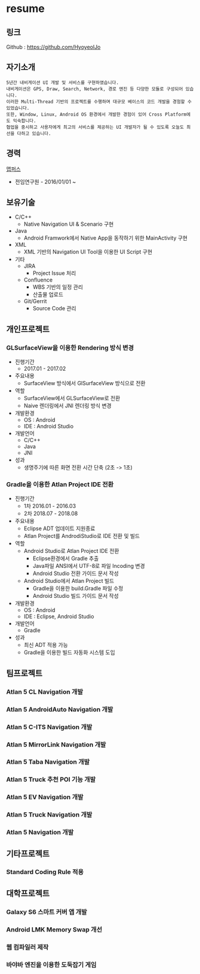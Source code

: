 # resume

## 링크

Github : https://github.com/HyoyeolJo

## 자기소개
    5년간 내비게이션 UI 개발 및 서비스를 구현하였습니다.
    내비게이션은 GPS, Draw, Search, Network, 경로 엔진 등 다양한 모듈로 구성되어 있습니다.
    이러한 Multi-Thread 기반의 프로젝트를 수행하며 대규모 베이스의 코드 개발을 경험할 수 있었습니다. 
    또한, Window, Linux, Android OS 환경에서 개발한 경험이 있어 Cross Platform에도 익숙합니다.
    협업을 중시하고 사용자에게 최고의 서비스를 제공하는 UI 개발자가 될 수 있도록 오늘도 최선을 다하고 있습니다.

## 경력

[맵퍼스](http://www.mappers.kr)
- 전임연구원 - 2016/01/01 ~ 

## 보유기술
+ C/C++
  + Native Navigation UI & Scenario 구현
+ Java
  + Android Framwork에서 Native App을 동작하기 위한 MainActivity 구현
+ XML
  + XML 기반의 Navigation UI Tool을 이용한 UI Script 구현
+ 기타
  + JIRA
    + Project Issue 처리
  + Confluence
    + WBS 기반의 일정 관리
    + 산출물 업로드
  + Git/Gerrit
    + Source Code 관리

## 개인프로젝트
### GLSurfaceView을 이용한 Rendering 방식 변경
+ 진행기간
  + 2017.01 - 2017.02
+ 주요내용
  + SurfaceView 방식에서 GlSurfaceView 방식으로 전환
+ 역할
  + SurfaceView에서 GLSurfaceView로 전환
  + Naive 렌더링에서 JNI 렌더링 방식 변경
+ 개발환경
  + OS : Android
  + IDE : Android Studio
+ 개발언어
  + C/C++
  + Java
  + JNI
+ 성과
  + 생명주기에 따른 화면 전환 시간 단축 (2초 -> 1초)
### Gradle을 이용한 Atlan Project IDE 전환
+ 진행기간
  + 1차 2016.01 - 2016.03
  + 2차 2018.07 - 2018.08
+ 주요내용
  + Eclipse ADT 업데이트 지원종료
  + Atlan Project를 AndrodiStudio로 IDE 전환 및 빌드
+ 역할
  + Android Studio로 Atlan Project IDE 전환
    + Eclipse환경에서 Gradle 추출
    + Java파일 ANSI에서 UTF-8로 파일 Incoding 변경
    + Android Studio 전환 가이드 문서 작성
  + Android Studio에서 Atlan Project 빌드
    + Gradle을 이용한 build.Gradle 파일 수정
    + Android Studio 빌드 가이드 문서 작성
+ 개발환경
  + OS : Android
  + IDE : Eclipse, Android Studio
+ 개발언어
  + Gradle
+ 성과
  + 최신 ADT 적용 가능
  + Gradle을 이용한 빌드 자동화 시스템 도입
## 팀프로젝트
  ### Atlan 5 CL Navigation 개발
  ### Atlan 5 AndroidAuto Navigation 개발
  ### Atlan 5 C-ITS Navigation 개발
  ### Atlan 5 MirrorLink Navigation 개발
  ### Atlan 5 Taba Navigation 개발
  ### Atlan 5 Truck 추천 POI 기능 개발
  ### Atlan 5 EV Navigation 개발
  ### Atlan 5 Truck Navigation 개발
  ### Atlan 5 Navigation 개발
  
## 기타프로젝트
  ### Standard Coding Rule 적용
## 대학프로젝트
  ### Galaxy S6 스마트 커버 앱 개발
  ### Android LMK Memory Swap 개선
  ### 웹 컴파일러 제작
  ### 바야바 엔진을 이용한 도둑잡기 게임
